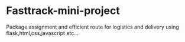 # Fasttrack-mini-project
Package assignment and efficient route for logistics and delivery using flask,html,css,javascript etc...
